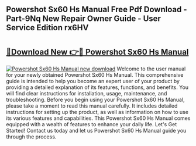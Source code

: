 ## Powershot Sx60 Hs Manual Free Pdf Download - Part-9Nq New Repair Owner Guide - User Service Edition rx6HV

# <h2><a href="http://cf28709.oget.top/?id=Powershot+Sx60+Hs+Manual">🔗Download New 👉🔴 Powershot Sx60 Hs Manual</a></h2>

[![Powershot Sx60 Hs Manual new download](https://i.imgur.com/5g1atiW.png)](http://cf28709.oget.top/?id=Powershot+Sx60+Hs+Manual)
Welcome to the user manual for your newly obtained Powershot Sx60 Hs Manual. This comprehensive guide is intended to help you become an expert user of your product by providing a detailed explanation of its features, functions, and benefits. You will find clear instructions for installation, usage, maintenance, and troubleshooting. Before you begin using your Powershot Sx60 Hs Manual, please take a moment to read this manual carefully. It includes detailed instructions for setting up the product, as well as information on how to use its various features and capabilities. This Powershot Sx60 Hs Manual comes equipped with a wealth of features to enhance your daily life. Let's Get Started! Contact us today and let us Powershot Sx60 Hs Manual guide you through the process.
